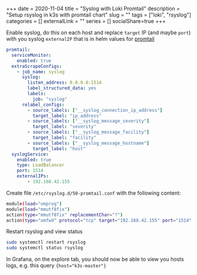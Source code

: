 +++ 
date = 2020-11-04
title = "Syslog with Loki Promtail"
description = "Setup rsyslog in k3s with promtail chart"
slug = "" 
tags = ["loki", "rsyslog"]
categories = []
externalLink = ""
series = []
socialShare=true
+++

Enable syslog, do this on each host and replace `target` IP (and maybe `port`) with you syslog `externalIP` that is in helm values for [promtail](https://github.com/grafana/loki/tree/master/production/helm/promtail)

```yaml
promtail:
  serviceMonitor:
    enabled: true
  extraScrapeConfigs:
    - job_name: syslog
      syslog:
        listen_address: 0.0.0.0:1514
        label_structured_data: yes
        labels:
          job: "syslog"
      relabel_configs:
        - source_labels: ["__syslog_connection_ip_address"]
          target_label: "ip_address"
        - source_labels: ["__syslog_message_severity"]
          target_label: "severity"
        - source_labels: ["__syslog_message_facility"]
          target_label: "facility"
        - source_labels: ["__syslog_message_hostname"]
          target_label: "host"
  syslogService:
    enabled: true
    type: LoadBalancer
    port: 1514
    externalIPs:
        - 192.168.42.155
```

Create file `/etc/rsyslog.d/50-promtail.conf` with the following content:

```bash
module(load="omprog")
module(load="mmutf8fix")
action(type="mmutf8fix" replacementChar="?")
action(type="omfwd" protocol="tcp" target="192.168.42.155" port="1514" Template="RSYSLOG_SyslogProtocol23Format" TCP_Framing="octet-counted" KeepAlive="on")
```

Restart rsyslog and view status

```bash
sudo systemctl restart rsyslog
sudo systemctl status rsyslog
```

In Grafana, on the explore tab, you should now be able to view you hosts logs, e.g. this query `{host="k3s-master"}`
